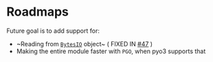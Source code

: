 # Roadmaps

Future goal is to add support for:

-   ~Reading from [`BytesIO`](https://docs.python.org/3/library/io.html#binary-i-o) object~ ( FIXED IN [#47](https://github.com/baseplate-admin/modern_colorthief/pull/47) )
-   Making the entire module faster with `PGO`, when pyo3 supports that
